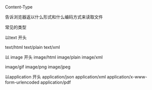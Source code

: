 Content-Type 

告诉浏览器返以什么形式和什么编码方式来读取文件

常见的类型

以text 开头

text/html
text/plain
text/xml


以 image 开头
image/html
image/plain
image/xml



image/gif
image/png
image/jpeg


以application 开头
application/json
application/xml
application/x-www-form-urlencoded
application/pdf

